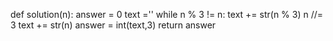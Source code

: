 def solution(n):
    answer = 0
    text =''
    while n % 3 != n:
        text += str(n % 3)
        n //= 3
    text += str(n)
    answer = int(text,3)
    return answer